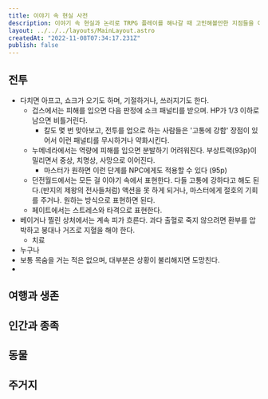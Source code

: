 ```yaml
---
title: 이야기 속 현실 사전
description: 이야기 속 현실과 논리로 TRPG 플레이를 해나갈 때 고민해볼만한 지점들을 이야기해봅니다.
layout: ../../../layouts/MainLayout.astro
createdAt: "2022-11-08T07:34:17.231Z"
publish: false
---
```


## 전투

- 다치면 아프고, 쇼크가 오기도 하며, 기절하거나, 쓰러지기도 한다.
  - 겁스에서는 피해를 입으면 다음 판정에 쇼크 패널티를 받으며. HP가 1/3 이하로 남으면 비틀거린다.
    - 칼도 몇 번 맞아보고, 전투를 업으로 하는 사람들은 '고통에 강함' 장점이 있어서 이런 패널티를 무시하거나 약화시킨다.
  - 누메네라에서는 역량에 피해를 입으면 분발하기 어려워진다. 부상트랙(93p)이 밀리면서 중상, 치명상, 사망으로 이어진다.
    - 마스터가 원하면 이런 단계를 NPC에게도 적용할 수 있다 (95p)
  - 던전월드에서는 모든 걸 이야기 속에서 표현한다. 다들 고통에 강하다고 해도 된다.(반지의 제왕의 전사들처럼) 액션을 못 하게 되거나, 마스터에게 절호의 기회를 주거나. 원하는 방식으로 표현하면 된다.
  - 페이트에서는 스트레스와 타격으로 표현한다.
- 베이거나 찔린 상처에서는 계속 피가 흐른다. 과다 출혈로 죽지 않으려면 환부를 압박하고 붕대나 거즈로 지혈을 해야 한다.
  - 치료
- 누구나 
- 보통 목숨을 거는 적은 없으며, 대부분은 상황이 불리해지면 도망친다.
- 

## 여행과 생존


## 인간과 종족


## 동물


## 주거지

